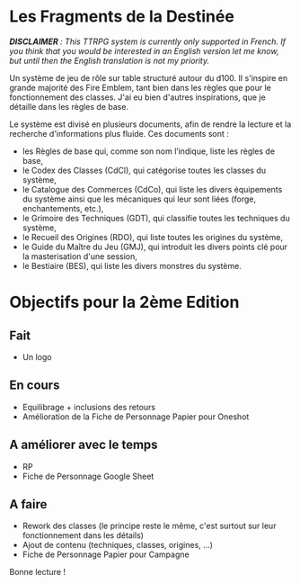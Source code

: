 # Les Fragments de la Destinée

***DISCLAIMER** : This TTRPG system is currently only supported in French. If you think that you would be interested in an English version let me know, but until then the English translation is not my priority.*

Un système de jeu de rôle sur table structuré autour du d100.
Il s'inspire en grande majorité des Fire Emblem, tant bien dans les règles que pour le fonctionnement des classes.
J'ai eu bien d'autres inspirations, que je détaille dans les règles de base.

Le système est divisé en plusieurs documents, afin de rendre la lecture et la recherche d'informations plus fluide. Ces documents sont :
- les Règles de base qui, comme son nom l’indique, liste les règles de base,
- le Codex des Classes (CdCl), qui catégorise toutes les classes du système,
- le Catalogue des Commerces (CdCo), qui liste les divers équipements du système ainsi que les mécaniques qui leur sont liées (forge, enchantements, etc.),
- le Grimoire des Techniques (GDT), qui classifie toutes les techniques du système,
- le Recueil des Origines (RDO), qui liste toutes les origines du système,
- le Guide du Maître du Jeu (GMJ), qui introduit les divers points clé pour la masterisation d'une session,
- le Bestiaire (BES), qui liste les divers monstres du système.

# Objectifs pour la 2ème Edition

## Fait
- Un logo

## En cours
- Equilibrage + inclusions des retours
- Amélioration de la Fiche de Personnage Papier pour Oneshot

## A améliorer avec le temps
- RP
- Fiche de Personnage Google Sheet

## A faire
- Rework des classes (le principe reste le même, c'est surtout sur leur fonctionnement dans les détails)
- Ajout de contenu (techniques, classes, origines, ...)
- Fiche de Personnage Papier pour Campagne

Bonne lecture !
